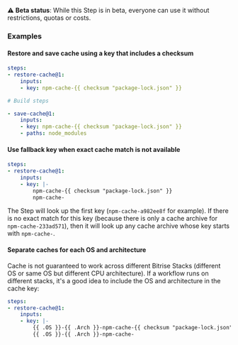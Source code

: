 ⚠️ **Beta status**: While this Step is in beta, everyone can use it without restrictions, quotas or costs.

### Examples

#### Restore and save cache using a key that includes a checksum

```yaml
steps:
- restore-cache@1:
    inputs:
    - key: npm-cache-{{ checksum "package-lock.json" }}

# Build steps

- save-cache@1:
    inputs:
    - key: npm-cache-{{ checksum "package-lock.json" }}
    - paths: node_modules
```

#### Use fallback key when exact cache match is not available

```yaml
steps:
- restore-cache@1:
    inputs:
    - key: |-
        npm-cache-{{ checksum "package-lock.json" }}
        npm-cache-
```

The Step will look up the first key (`npm-cache-a982ee8f` for example). If there is no exact match for this key (because there is only a cache archive for `npm-cache-233ad571`), then it will look up any cache archive whose key starts with `npm-cache-`.

#### Separate caches for each OS and architecture

Cache is not guaranteed to work across different Bitrise Stacks (different OS or same OS but different CPU architecture). If a workflow runs on different stacks, it's a good idea to include the OS and architecture in the cache key:

```yaml
steps:
- restore-cache@1:
    inputs:
    - key: |-
        {{ .OS }}-{{ .Arch }}-npm-cache-{{ checksum "package-lock.json" }}
        {{ .OS }}-{{ .Arch }}-npm-cache-
```
